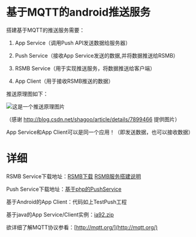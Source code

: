 基于MQTT的android推送服务
===
搭建基于MQTT的推送服务需要：

1. App Service（调用Push API发送数据给服务器）

2. Push Service（接收App Service发送的数据,并将数据推送给RSMB）

3. RSMB Service（用于实现推送服务，将数据推送给客户端）

4. App Client（用于接收RSMB推送的数据）

推送原理图如下：

![这是一个推送原理图片](http://img.my.csdn.net/uploads/201208/23/1345699153_6792.png)

（感谢 http://blog.csdn.net/shagoo/article/details/7899466 提供图片）

App Service和App Client可以是同一个应用！（即发送数据，也可以接收数据）

详细
===
RSMB Service下载地址：[RSMB下载](https://www.ibm.com/developerworks/community/groups/service/html/communityview?communityUuid=d5bedadd-e46f-4c97-af89-22d65ffee070)
 [RSMB服务搭建说明](http://blog.sina.com.cn/s/blog_6c762bb30101bkfp.html)

Push Service下载地址：[基于php的PushService](https://github.com/bluerhinos/phpMQTT)

基于Android的App Client：代码如上TestPush工程

基于java的App Service/Client实例：[ia92.zip](http://www-01.ibm.com/support/docview.wss?uid=swg24006006)

欲详细了解MQTT协议参看：[http://mqtt.org/](http://mqtt.org/)
